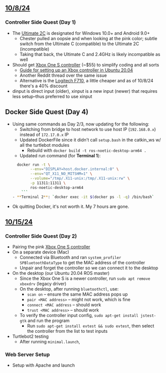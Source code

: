 ## <u>10/8/24</u>
### Controller Side Quest (Day 1)
- The [Ultimate 2C](https://www.amazon.com/-/zh_TW/dp/B0D7367TK1?th=1) is designated for Windows 10.0+ and Android 9.0+
	- Chester pulled an oopsie and when looking at the pink color; subtle switch from the Ultimate C (compatible) to the Ultimate 2C (incompatible)
	- Taking that back, the Ultimate C and 2.4GHz is likely incompatible as well
- Should get [Xbox One S controller](https://www.amazon.com/Xbox-Core-Wireless-Controller-Deep-Controllers/dp/B09VV5LJS1/ref=sr_1_3?crid=WRHIS5YGVSQJ&dib=eyJ2IjoiMSJ9.esGG7pafXCEk_c9mSITHVcBlrZYuOm3xS4oFy_YYwoGmMOfyrE4rAzS9ZDX1dwrBgxneSjdiEvMoHCTkugBokpJbbrazNr7NgUStsEDX5OJZdLL83LrRADo4327KV-TBLhTweCbSpkpB_2SFOnkOgUGIrIbLQR7ozhDolmtQAWO6LyOpOrUsCpLlW79fBA4A0u8L53py4xlT4YrD4Ycj6bOefVGDzH04NlYc6l7-dP4.QCs3oWDtY4wYO0JLsHYXcujmf8vWqxxl57cJtEEkgTs&dib_tag=se&keywords=xbox%2Bone%2Bcontroller&qid=1728407453&s=videogames&sprefix=xbox%2Bone%2Bcontroller%2Cvideogames%2C89&sr=1-3&th=1) (~$55) to simplify coding and all sorts
	- [Guide for setting up an Xbox controller in Ubuntu 20.04](https://forum.arduino.cc/t/making-an-xbox-controller-work-on-ubuntu/1134394)
	- Another Reddit thread over the same issue
	- Alternative is the [Logitech F710](https://www.amazon.com/Logitech-Wireless-Nano-Receiver-Controller-Vibration/dp/B0041RR0TW/ref=sr_1_1?crid=22WHIJYIFYEO5&dib=eyJ2IjoiMSJ9.Dpo5bvFXpJM3oQEDxlrPqptRUMCmrgQtbpJsmm5uDVxNxlm_z0_53Fifqy3qQ34SUviGIAfQ1wMQhCzKBbUuysKsvOK8JCD7Y3czEX3arpPwjS4Zh3oyjrMO56RU2i8v1qstrS6kwZP5odFxc9KOGEzKck3d_FPcxiXhoqojYpDj-y7vVgSQHdK-Uzp3yXdX0gosSBu-MYdh45bnXFhdxYGVX1dxCj17tijWTWLX_Jk.7Z4sDz_xfKLNtLwwd5Ibmci2tutyM-O6NZCOOd08qSU&dib_tag=se&keywords=f710&qid=1728408009&s=videogames&sprefix=f710%2Cvideogames%2C90&sr=1-1), a little cheaper and as of 10/8/24 there's a 40% discount
- dinput is direct input (older), xinput is a new input (newer) that requires less setup–thus preferred to use xinput

## Docker Side Quest (Day 4)
- Using same commands as Day 2/3, now updating for the following:
	- Switching from bridge to host network to use host IP (`192.168.0.x`) instead of `172.17.0.x` IP
	- Updated DockerFile since it didn't call `setup.bash` in the catkin_ws w/ all the turtlebot modules
		- Rebuild with `docker build -t ros-noetic-desktop-arm64 .`
	- Updated run command (for **Terminal 1**):
	```bash
	  docker run -t \
			--env="DISPLAY=host.docker.internal:0" \
			--env="QT_X11_NO_MITSHM=1" \
			--volume="/tmp/.X11-unix:/tmp/.X11-unix:rw" \
			-p 11311:11311 \
			ros-noetic-desktop-arm64
		```
	- **Terminal 2**: `docker exec -it $(docker ps -l -q) /bin/bash`
- Ok quitting Docker, it's not worth it. My 7 hours are gone.

## <u>10/15/24</u>

### Controller Side Quest (Day 2)
- Pairing the pink [Xbox One S controller](https://www.amazon.com/Xbox-Core-Wireless-Controller-Deep-Controllers/dp/B09VV5LJS1/ref=sr_1_3?crid=WRHIS5YGVSQJ&dib=eyJ2IjoiMSJ9.esGG7pafXCEk_c9mSITHVcBlrZYuOm3xS4oFy_YYwoGmMOfyrE4rAzS9ZDX1dwrBgxneSjdiEvMoHCTkugBokpJbbrazNr7NgUStsEDX5OJZdLL83LrRADo4327KV-TBLhTweCbSpkpB_2SFOnkOgUGIrIbLQR7ozhDolmtQAWO6LyOpOrUsCpLlW79fBA4A0u8L53py4xlT4YrD4Ycj6bOefVGDzH04NlYc6l7-dP4.QCs3oWDtY4wYO0JLsHYXcujmf8vWqxxl57cJtEEkgTs&dib_tag=se&keywords=xbox%2Bone%2Bcontroller&qid=1728407453&s=videogames&sprefix=xbox%2Bone%2Bcontroller%2Cvideogames%2C89&sr=1-3&th=1)
- On a separate device (Mac)
	- Connected via Bluetooth and ran `system_profiler SPBluetoothDataType` to get the MAC address of the controller
	- Unpair and forget the controller so we can connect it to the desktop
- On the desktop (our Ubuntu 20.04 ROS master)
	- Since the Xbox One S is a newer controller, run `sudo apt remove xboxdrv` (legacy driver)
	- On the desktop, after running `bluetoothctl`, use:
		- `scan on` – ensure the same MAC address pops up
		- `pair <MAC address>` – might not work, which is fine
		- `connect <MAC address` – should work
		- `trust <MAC address>` – should work
	- To verify the controller input config, `sudo apt-get install jstest-gtk` and run the program
		- Run `sudo apt-get install evtest && sudo evtest`, then select the controller from the list to test inputs
- Turtlebot2 testing
	- After running `minimal.launch`, 
### Web Server Setup
- Setup with Apache and launch 